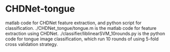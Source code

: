 # CHDNet-tongue
matlab code for CHDNet feature extraction, and python script for classification.
./CHDNet_tongue/tongue.m is the matlab code for feature extraction using CHDNet.
./classifier/liblinearSVM_10rounds.py is the python code for tongue image classification, which run 10 rounds of using 5-fold cross validation strategy.
